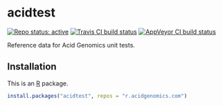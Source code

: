 # acidtest

[![Repo status: active](https://www.repostatus.org/badges/latest/active.svg)](https://www.repostatus.org/#active)
[![Travis CI build status](https://travis-ci.com/acidgenomics/acidtest.svg?branch=master)](https://travis-ci.com/acidgenomics/acidtest)
[![AppVeyor CI build status](https://ci.appveyor.com/api/projects/status/or2o22215alx5xy8/branch/master?svg=true)](https://ci.appveyor.com/project/mjsteinbaugh/acidtest/branch/master)

Reference data for Acid Genomics unit tests.

## Installation

This is an [R][] package.

```r
install.packages("acidtest", repos = "r.acidgenomics.com")
```

[acid genomics]: https://acidgenomics.com/
[r]: https://www.r-project.org/
